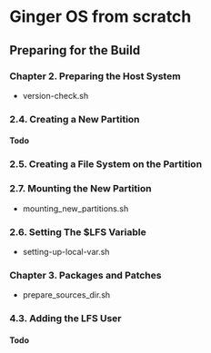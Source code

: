 # Ginger OS from scratch

## Preparing for the Build
### Chapter 2. Preparing the Host System
- version-check.sh
### 2.4. Creating a New Partition
#### Todo
### 2.5. Creating a File System on the Partition

### 2.7. Mounting the New Partition
- mounting_new_partitions.sh
### 2.6. Setting The $LFS Variable
- setting-up-local-var.sh
### Chapter 3. Packages and Patches
- prepare_sources_dir.sh
### 4.3. Adding the LFS User
#### Todo